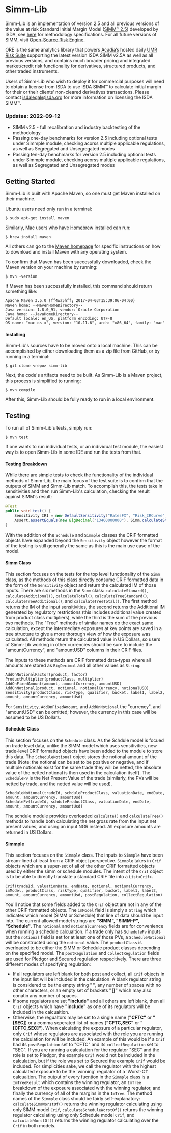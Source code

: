 # Simm-Lib

Simm-Lib is an implementation of version 2.5 and all previous versions of the value at risk Standard Initial Margin Model ([SIMM™ 2.5](https://www2.isda.org/functional-areas/wgmr-implementation/)) developed by ISDA, see [here](https://www.isda.org/category/margin/isda-simm/) for methodology specifications. For all future versions of SIMM, visit [Open-Source Risk Engine](https://github.com/OpenSourceRisk/Engine).

ORE is the same analytics library that powers [Acadia’s](https://www.acadia.inc/) hosted daily [UMR Risk Suite](https://www.acadia.inc/product-suite/risk-suite) supporting the latest version ISDA SIMM v2.5A as well as all previous versions, and contains much broader pricing and integrated market/credit risk functionality for derivatives, structured products, and other traded instruments.

Users of Simm-Lib who wish to deploy it for commercial purposes will need to obtain a license from ISDA to use ISDA SIMM™ to calculate initial margin for their or their clients’ non-cleared derivatives transactions. Please contact isdalegal@isda.org for more information on licensing the ISDA SIMM™.

### Updates: 2022-09-12
- SIMM v2.5 - full recalibration and industry backtesting of the methodology 
- Passing one-day benchmarks for version 2.5 including optional tests under Simmple module, checking acorss multiple applicable regulations, as well as Segregated and Unsegregated modes
- Passing ten-day benchmarks for version 2.5 including optional tests under Simmple module, checking acorss multiple applicable regulations, as well as Segregated and Unsegregated modes

## Getting Started
Simm-Lib is built with Apache Maven, so one must get Maven
installed on their machine.

Ubuntu users need only run in a terminal:
```
$ sudo apt-get install maven
```

Similarly, Mac users who have [Homebrew](https://brew.sh) installed
can run:
```
$ brew install maven
```

All others can go to the [Maven homepage](https://maven.apache.org)
for specific instructions on how to download and install Maven with
any operating system.

To confirm that Maven has been successfully downloaded, check
the Maven version on your machine by running:
```
$ mvn -version
```
If Maven has been successfully installed, this command should return
something like:
```
Apache Maven 3.5.0 (ff4wa5hff; 2017-04-03T15:39:06-04:00)
Maven home: --MavenHomeDirectory--
Java version: 1.8.0_91, vendor: Oracle Corporation
Java home: --JavaHomeDirectory--
Default locale: en_US, platform encoding: UTF-8
OS name: "mac os x", version: "10.11.6", arch: "x86_64", family: "mac"
```

#### Installing
Simm-Lib's sources have to be moved onto a local machine. This
can be accomplished by either downloading them as a zip file from
GitHub, or by running in a terminal:
```
$ git clone <repo> simm-lib
```
Next, the code's artifacts need to be built. As Simm-Lib is a Maven
project, this process is simplified to running:
```
$ mvn compile
```
After this, Simm-Lib should be fully ready to run in a local
environment.

## Testing
To run all of Simm-Lib's tests, simply run:
```
$ mvn test
```
If one wants to run individual tests, or an individual test module,
the easiest way is to open Simm-Lib in some IDE and run the tests from
that.

#### Testing Breakdown
While there are simple tests to check the functionality of the
individual methods of Simm-Lib, the main focus of the test suite is to
confirm that the outputs of SIMM and Simm-Lib match. To accomplish
this, the tests take in sensitivities and then run Simm-Lib's
calculation, checking the result against SIMM's result:
```java
@Test
public void test() {
    Sensitivity IR1 = new DefaultSensitivity("RatesFX", "Risk_IRCurve", "GBP", "1", "6m", "OIS", new BigDecimal("200000000"));
    Assert.assertEquals(new BigDecimal("13400000000"), Simm.calculateStandard(Arrays.asList(IR1)).setScale(0, RoundingMode.HALF_UP));
}
```

With the addition of the `Schedule` and `Simmple` classes the CRIF formatted objects have expanded beyond the `Sensitivity` object
however the format of the testing is still generally the same as this is the main use case of the model.
#### Simm Class
This section focuses on the tests for the top level functionality
of the `Simm` class, as the methods of this class directly consume CRIF
formatted data in the form of the `Sensitivity` object and return the calculated IM of those inputs. There are six
methods in the `Simm` class: `calculateStanard()`, `calculateAdditional()`,
 `calculateTotal()`, `calculateTreeStandard()`, `calculateTreeAdditional()`, and `calculateTreeTotal()`.
The first method returns the IM of the input sensitivities, the second returns the Additional
IM generated by regulatory restrictions (this includes additional value created from product class multipliers),
while the third is the sum of the previous two methods. The "Tree" methods of similar names do the exact same
calculation, except the intermediate exposures at key points are saved in a tree structure to give a more thorough
view of how the exposure was calculated. All methods return the calculated value in US Dollars, so users of
Simm-Lib working in other currencies should be sure to include the "amountCurrency", and "amountUSD" columns in their
CRIF files.

The inputs to these methods are CRIF formatted data-types where all amounts are
stored as `BigDecimal` and all other values as `String`:
```
AddOnNotionalFactor(product, factor)
ProductMultiplier(productClass, multiplier)
AddOnFixedAmount(amount, amountCurrency, amountUSD)
AddOnNotional(product, notional, notionalCurrency, notionalUSD)
Sensitivity(productClass, riskType, qualifier, bucket, label1, label2, amount, amountCurrency, amountUsd)
```
For `Sensitivity`, `AddOnFixedAmount`, and `AddOnNotional` the "currency", and
"amountUSD" can be omitted; however, the currency in this case will be assumed
to be US Dollars.

#### Schedule Class
This section focuses on the `Schedule` class. As the Schdule model is focued on trade level data, unlike the SIMM model which uses
sensitivities, new trade-level CRIF formatted objects have been added to the module to store this data. The `ScheduleNotional` object
stores the notional amount of the trade (Note: the notional can be set to be positive or negative, and if multiple notionals exist
for the same trade they will be netted, the absolute value of the netted notional is then used in the calculation itself).
The `SchedulePv` is the Net Present Value of the trade (similarly, the PVs will be netted by trade, and the netted value will be used).
```
ScheduleNotional(tradeId, schduleProductClass, valuationDate, endDate, amount, amountCurrency, amountUsd)
SchedulePv(tradeId, schduleProductClass, valuationDate, endDate, amount, amountCurrency, amountUsd)
```
The schdule module provides overloaded `calculate()` and `calculateTree()` methods
to handle both calculating the net gross rate from the input net present values, and using an input NGR instead.
All exposure amounts are returned in US Dollars.

#### Simmple
This section focuses on the `Simmple` class. The inputs to `Simmple` have been stream-lined at least from a CRIF object perspective.
`Simmple` takes in `Crif` objects which are a super-set of all of the other CRIF formatted objects used by either the simm or schedule modules.
The intent of the `Crif` object is to be able to directly translate a standard CRIF file into a `List<Crif>`.
```
Crif(tradeId, valuationDate, endDate, notional, notionalCurrency, imModel, productClass, riskType, qualifier, bucket, label1, label2, amount, amountCurrency, amountUsd, postRegulation, collectRegulation)
```
You'll notice that some fields added to the `Crif` object are not in any of the other CRIF formatted objects. The `imModel` field is simply a `String` which
indicates which model (SIMM or Schedule) that line of data should be input into. The current allowed model strings are **"SIMM", "SIMM-P", "Schedule"**.
The `notional` and `notionalCurrency` fields are for convenience when running a schedule calcualtion. If a trade only has `SchedulePv` inputs
but the `notional` field is set for at least one of those PVs, a `ScheduleNotional` will be constructed using the `notional` value. The `productClass` is overloaded to be
either the SIMM or Schedule product classes depending on the specified model. The `postRegulation` and `collectRegulation` fields are used for Pledgor and Secured regulation
respecitively. There are three different modes of specifying regulation:
- If all regulators are left blank for both post and collect, all `Crif` objects in the input list will be included in the calculation. A blank regulator string is considered
to be the empty string **""**, any number of spaces with no other characters, or an empty set of brackets **"\[\]"** which may also conatin any number of spaces.
- If some regulators are set **"include"** and all others are left blank, then all `Crif` objects which have **"include"** as one of its regulators will be included in the calcualtion.
- Otherwise, the regualtors may be set to a single name (**"CFTC"** or **"\[SEC\]**) or a comma seperated list of names (**"CFTC,SEC"** or  **"\[CFTC,SEC\]"**). When calculating the exposure
of a particular regulator, only `Crif` whose regulators are associated with the role you are running the calculation for will be included. An example of this would be if a `Crif` had its
`postRegulation` set to "CFTC" and its `collectRegulation` set to "SEC". If you are running a calculation for the regulator "SEC" and the role is set to Pledgor, the example `Crif` would not
be included in the calculation, but if the role was set to Secured the example `Crif` would be included.
For simplicities sake, we call the regulator with the highest calculated exposure to be the 'winning' regulator of a 'Worst-Of' calcualtion.
The output of every fucntion in the `Simmple` class is a `ImTreeResult` which contains the winning regulator, an `ImTree` breakdown of the exposure
associated with the winning regulator, and finally the currency of all of the margins in the `ImTree`. The method names of the `Simmple` class should be fairly
self-explanatory: `calculateSimmWorstOf()` returns the winning regulator calculating using only SIMM model `Crif`, `calculateScheduleWorstOf()` returns the winning regulator
calculating using only Schedule model `Crif`, and `calculateWorstOf()` returns the winning regulator calculating over the `Crif` in both models.

